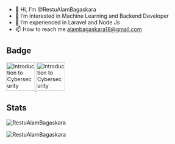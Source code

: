 - 👋 Hi, I’m @RestuAlamBagaskara
- 👀 I’m interested in Machine Learning and Backend Developer
- 🌱 I’m experienced in Laravel and Node Js
- 📫 How to reach me alambagaskara18@gmail.com

## Badge
<a href="https://www.credly.com/badges/006afacd-2238-41fe-9f06-784ec424b6f2/public_url">
  <img src="https://images.credly.com/size/220x220/images/af8c6b4e-fc31-47c4-8dcb-eb7a2065dc5b/I2CS__1_.png" alt="Introduction to Cybersecurity" width="75" height="75">
</a>
<a href="https://www.credential.net/cf914a55-0b89-4684-84dc-43a6b2231627#gs.4vb90g">
  <img src="https://api.accredible.com/v1/frontend/credential_website_embed_image/badge/80615179" alt="Introduction to Cybersecurity" width="75" height="75">
</a>

## Stats
<p align="left"> <img src="https://komarev.com/ghpvc/?username=RestuAlamBagaskarah&label=Profile%20views&color=0e75b6&style=flat" alt="RestuAlamBagaskara" /> </p>
<p align="left">
<a href="https://github.com/RestuAlamBagaskara">
  <img align="left" alt="RestuAlamBagaskara" src="https://github-readme-stats.vercel.app/api?username=RestuAlamBagaskara&show_icons=true&hide_border=true" />
</a>
</p>
